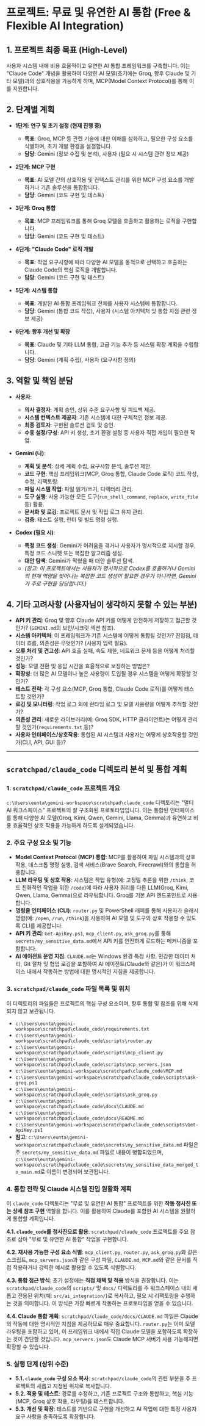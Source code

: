 # 프로젝트: 무료 및 유연한 AI 통합 (Free & Flexible AI Integration)

## 1. 프로젝트 최종 목표 (High-Level)
사용자 시스템 내에 비용 효율적이고 유연한 AI 통합 프레임워크를 구축합니다. 이는 "Claude Code" 개념을 활용하여 다양한 AI 모델(초기에는 Groq, 향후 Claude 및 기타 모델)과의 상호작용을 가능하게 하며, MCP(Model Context Protocol)를 통해 이를 지원합니다.

## 2. 단계별 계획

*   **1단계: 연구 및 초기 설정 (현재 진행 중)**
    *   **목표**: Groq, MCP 등 관련 기술에 대한 이해를 심화하고, 필요한 구성 요소를 식별하며, 초기 개발 환경을 설정합니다.
    *   **담당**: Gemini (정보 수집 및 분석), 사용자 (필요 시 시스템 관련 정보 제공)

*   **2단계: MCP 구현**
    *   **목표**: AI 모델 간의 상호작용 및 컨텍스트 관리를 위한 MCP 구성 요소를 개발하거나 기존 솔루션을 통합합니다.
    *   **담당**: Gemini (코드 구현 및 테스트)

*   **3단계: Groq 통합**
    *   **목표**: MCP 프레임워크를 통해 Groq 모델을 호출하고 활용하는 로직을 구현합니다.
    *   **담당**: Gemini (코드 구현 및 테스트)

*   **4단계: "Claude Code" 로직 개발**
    *   **목표**: 작업 요구사항에 따라 다양한 AI 모델을 동적으로 선택하고 호출하는 Claude Code의 핵심 로직을 개발합니다.
    *   **담당**: Gemini (코드 구현 및 테스트)

*   **5단계: 시스템 통합**
    *   **목표**: 개발된 AI 통합 프레임워크 전체를 사용자 시스템에 통합합니다.
    *   **담당**: Gemini (통합 코드 작성), 사용자 (시스템 아키텍처 및 통합 지점 관련 정보 제공)

*   **6단계: 향후 개선 및 확장**
    *   **목표**: Claude 및 기타 LLM 통합, 고급 기능 추가 등 시스템 확장 계획을 수립합니다.
    *   **담당**: Gemini (계획 수립), 사용자 (요구사항 정의)

## 3. 역할 및 책임 분담

*   **사용자**:
    *   **의사 결정자**: 계획 승인, 상위 수준 요구사항 및 피드백 제공.
    *   **시스템 컨텍스트 제공자**: 기존 시스템에 대한 구체적인 정보 제공.
    *   **최종 검토자**: 구현된 솔루션 검토 및 승인.
    *   **수동 설정/구성**: API 키 생성, 초기 환경 설정 등 사용자 직접 개입이 필요한 작업.

*   **Gemini (나)**:
    *   **계획 및 분석**: 상세 계획 수립, 요구사항 분석, 솔루션 제안.
    *   **코드 구현**: 핵심 프레임워크(MCP, Groq 통합, Claude Code 로직) 코드 작성, 수정, 리팩토링.
    *   **파일 시스템 작업**: 파일 읽기/쓰기, 디렉터리 관리.
    *   **도구 실행**: 사용 가능한 모든 도구(`run_shell_command`, `replace`, `write_file` 등) 활용.
    *   **문서화 및 로깅**: 프로젝트 문서 및 작업 로그 유지 관리.
    *   **검증**: 테스트 실행, 린터 및 빌드 명령 실행.

*   **Codex (필요 시)**:
    *   **특정 코드 생성**: Gemini가 어려움을 겪거나 사용자가 명시적으로 지시할 경우, 특정 코드 스니펫 또는 복잡한 알고리즘 생성.
    *   **대안 탐색**: Gemini가 막혔을 때 대안 솔루션 탐색.
    *   *(참고: 이 프로젝트에서는 사용자가 명시적으로 Codex를 호출하거나 Gemini의 현재 역량을 벗어나는 복잡한 코드 생성이 필요한 경우가 아니라면, Gemini가 주로 구현을 담당합니다.)*

## 4. 기타 고려사항 (사용자님이 생각하지 못할 수 있는 부분)

*   **API 키 관리**: Groq 및 향후 Claude API 키를 어떻게 안전하게 저장하고 접근할 것인가? (`GEMINI.md`의 보안/시크릿 섹션 참조).
*   **시스템 아키텍처**: 이 프레임워크가 기존 시스템에 어떻게 통합될 것인가? 진입점, 데이터 흐름, 의존성은 무엇인가? (사용자 입력 필요).
*   **오류 처리 및 견고성**: API 호출 실패, 속도 제한, 네트워크 문제 등을 어떻게 처리할 것인가?
*   **성능**: 모델 전환 및 응답 시간을 효율적으로 보장하는 방법은?
*   **확장성**: 더 많은 AI 모델이나 높은 사용량이 도입될 경우 시스템을 어떻게 확장할 것인가?
*   **테스트 전략**: 각 구성 요소(MCP, Groq 통합, Claude Code 로직)를 어떻게 테스트할 것인가?
*   **로깅 및 모니터링**: 작업 로그 외에 런타임 로그 및 모델 사용량을 어떻게 추적할 것인가?
*   **의존성 관리**: 새로운 라이브러리(예: Groq SDK, HTTP 클라이언트)는 어떻게 관리할 것인가(`requirements.txt` 등)?
*   **사용자 인터페이스/상호작용**: 통합된 AI 시스템과 사용자는 어떻게 상호작용할 것인가(CLI, API, GUI 등)?

---

## `scratchpad/claude_code` 디렉토리 분석 및 통합 계획

### 1. `scratchpad/claude_code` 프로젝트 개요
`c:\Users\eunta\gemini-workspace\scratchpad\claude_code` 디렉토리는 "멀티 AI 워크스페이스" 프로젝트의 잘 구조화된 프로토타입입니다. 이는 통합된 인터페이스를 통해 다양한 AI 모델(Groq, Kimi, Qwen, Gemini, Llama, Gemma)과 유연하고 비용 효율적인 상호 작용을 가능하게 하도록 설계되었습니다.

### 2. 주요 구성 요소 및 기능
*   **Model Context Protocol (MCP) 통합**: MCP를 활용하여 파일 시스템과의 상호 작용, 데스크톱 명령 실행, 검색 서비스(Brave Search, Firecrawl)와의 통합을 허용합니다.
*   **LLM 라우팅 및 상호 작용**: 시스템은 작업 유형(예: 고정밀 추론을 위한 `/think`, 코드 친화적인 작업을 위한 `/code`)에 따라 사용자 쿼리를 다른 LLM(Groq, Kimi, Qwen, Llama, Gemma)으로 라우팅합니다. Groq를 기본 API 엔드포인트로 사용합니다.
*   **명령줄 인터페이스 (CLI)**: `router.py` 및 PowerShell 래퍼를 통해 사용자가 슬래시 명령(예: `/open`, `/run`, `/think`)을 사용하여 AI 모델 및 도구와 상호 작용할 수 있도록 CLI를 제공합니다.
*   **API 키 관리**: `Get-ApiKey.ps1`, `mcp_client.py`, `ask_groq.py`를 통해 `secrets/my_sensitive_data.md`에서 API 키를 안전하게 로드하는 메커니즘을 포함합니다.
*   **AI 에이전트 운영 지침**: `CLAUDE.md`는 Windows 환경 특정 사항, 민감한 데이터 처리, Git 절차 및 협업 로깅을 포함하여 AI 에이전트(Claude와 같은)가 이 워크스페이스 내에서 작동하는 방법에 대한 명시적인 지침을 제공합니다.

### 3. `scratchpad/claude_code` 파일 목록 및 위치
이 디렉토리의 파일들은 프로젝트의 핵심 구성 요소이며, 향후 통합 및 참조를 위해 삭제되지 않고 보관됩니다.
*   `c:\Users\eunta\gemini-workspace\scratchpad\claude_code\requirements.txt`
*   `c:\Users\eunta\gemini-workspace\scratchpad\claude_code\scripts\router.py`
*   `c:\Users\eunta\gemini-workspace\scratchpad\claude_code\scripts\mcp_client.py`
*   `c:\Users\eunta\gemini-workspace\scratchpad\claude_code\scripts\mcp_servers.json`
*   `c:\Users\eunta\gemini-workspace\scratchpad\claude_code\MCP.md`
*   `c:\Users\eunta\gemini-workspace\scratchpad\claude_code\scripts\ask-groq.ps1`
*   `c:\Users\eunta\gemini-workspace\scratchpad\claude_code\scripts\ask_groq.py`
*   `c:\Users\eunta\gemini-workspace\scratchpad\claude_code\docs\CLAUDE.md`
*   `c:\Users\eunta\gemini-workspace\scratchpad\claude_code\docs\README.md`
*   `c:\Users\eunta\gemini-workspace\scratchpad\claude_code\scripts\Get-ApiKey.ps1`
*   **참고**: `c:\Users\eunta\gemini-workspace\scratchpad\claude_code\secrets\my_sensitive_data.md` 파일은 주 `secrets/my_sensitive_data.md` 파일로 내용이 병합되었으며, `c:\Users\eunta\gemini-workspace\scratchpad\claude_code\secrets\my_sensitive_data_merged_to_main.md`로 이름이 변경되어 보관됩니다.

### 4. 통합 전략 및 Claude 시스템 진입 원활화 계획
이 `claude_code` 디렉토리는 "무료 및 유연한 AI 통합" 프로젝트를 위한 **작동 청사진 또는 상세 참조 구현** 역할을 합니다. 이를 활용하여 Claude를 포함한 AI 시스템을 원활하게 통합할 계획입니다.

**4.1. `claude_code`를 청사진으로 활용**: `scratchpad/claude_code` 프로젝트를 주요 참조로 삼아 "무료 및 유연한 AI 통합" 작업을 구현합니다.

**4.2. 재사용 가능한 구성 요소 식별**: `mcp_client.py`, `router.py`, `ask_groq.py`와 같은 스크립트, `mcp_servers.json`과 같은 구성 파일, `CLAUDE.md`, `MCP.md`와 같은 문서를 직접 적용하거나 강력한 예시로 활용할 수 있도록 식별합니다.

**4.3. 통합 접근 방식**: 초기 설정에는 **직접 채택 및 적용** 방식을 권장합니다. 이는 `scratchpad/claude_code`의 `scripts/` 및 `docs/` 디렉토리를 주 워크스페이스 내의 새롭고 전용된 위치(예: `src/ai_integration/`)로 복사하고, 필요 시 리팩토링을 수행하는 것을 의미합니다. 이 방식은 가장 빠르게 작동하는 프로토타입을 얻을 수 있습니다.

**4.4. Claude 통합 계획**: `scratchpad/claude_code/docs/CLAUDE.md` 파일은 Claude의 작동에 대한 명시적인 지침을 제공하므로 매우 중요합니다. `router.py`는 이미 모델 라우팅을 포함하고 있어, 이 프레임워크 내에서 직접 Claude 모델을 포함하도록 확장하는 것이 간단할 것입니다. `mcp_servers.json`도 Claude MCP 서버가 사용 가능해지면 확장할 수 있습니다.

### 5. 실행 단계 (상위 수준)
*   **5.1. `claude_code` 구성 요소 복사**: `scratchpad/claude_code`의 관련 부분을 주 프로젝트의 새롭고 지정된 위치로 복사합니다.
*   **5.2. 적용 및 테스트**: 경로를 수정하고, 기존 프로젝트 구조와 통합하고, 핵심 기능(MCP, Groq 상호 작용, 라우팅)을 테스트합니다.
*   **5.3. 개선 및 확장**: 테스트를 기반으로 구현을 개선하고 AI 작업에 대한 특정 사용자 요구 사항을 충족하도록 확장합니다.